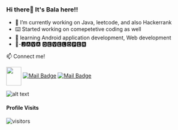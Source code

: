 ### Hi there👋 It's Bala here!!


- 🔭 I’m currently working on Java, leetcode, and also Hackerrank
- ⌨️ Started working on comepetetive coding as well
- 🌱 learning Android application development, Web development
- 👀-🅹🅰🆅🅰 🅳🅴🆅🅴🅻🅾🅿🅴🆁


:mailbox: Connect me!

<a href="https://www.linkedin.com/in/bala-subramaniyan-45b8901a3/" target="blank"><img align="center" src="https://cdn-icons-png.flaticon.com/512/174/174857.png" height="50" width="40" /></a>
[![Mail Badge](https://img.shields.io/badge/-@theathleticnerd-e84393?style=flat&labelColor=e84393&logo=instagram&logoColor=white)](https://instagram.com/the.athletic.nerd)
[![Mail Badge](https://img.shields.io/badge/-jobandjeffy-c0392b?style=flat&labelColor=c0392b&logo=gmail&logoColor=white)](mailto:jobandjeffy@gmail.com)


![alt text](https://github-readme-stats-naveen.vercel.app/api?username=Bala320&&show_icons=true&title_color=fafbfc&icon_color=28a745&text_color=fafbfc&bg_color=45,0366d6,c5f015)

#### Profile Visits

![visitors](https://visitor-badge.glitch.me/badge?page_id=Bala320.Bala320)


